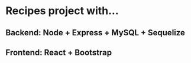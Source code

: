 # Recipes project with...
## Backend:  Node + Express + MySQL + Sequelize
## Frontend: React + Bootstrap
